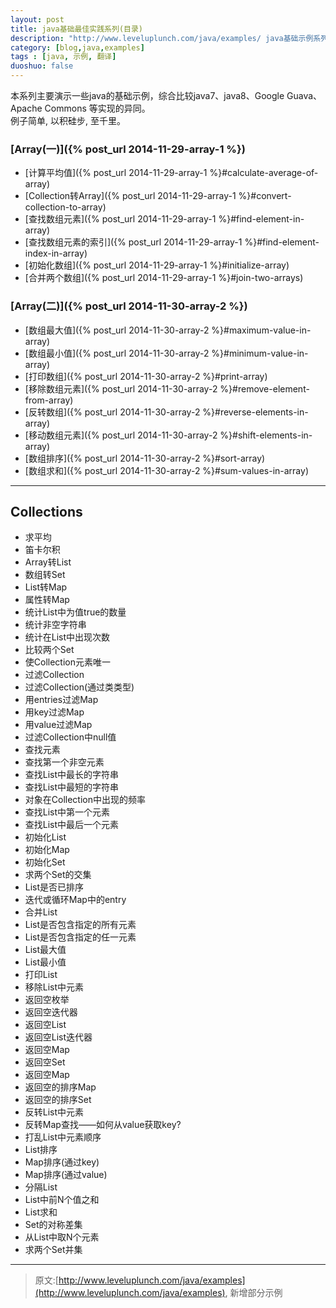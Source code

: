 ```yaml
---
layout: post
title: java基础最佳实践系列(目录)
description: "http://www.leveluplunch.com/java/examples/ java基础示例系列中文版"
category: [blog,java,examples]
tags : [java, 示例, 翻译]
duoshuo: false
---
```


本系列主要演示一些java的基础示例，综合比较java7、java8、Google Guava、Apache Commons 等实现的异同。<br/>
例子简单, 以积硅步, 至千里。

### [Array(一)]({% post_url 2014-11-29-array-1 %})
+ [计算平均值]({% post_url 2014-11-29-array-1 %}#calculate-average-of-array)
+ [Collection转Array]({% post_url 2014-11-29-array-1 %}#convert-collection-to-array)
+ [查找数组元素]({% post_url 2014-11-29-array-1 %}#find-element-in-array)
+ [查找数组元素的索引]({% post_url 2014-11-29-array-1 %}#find-element-index-in-array)
+ [初始化数组]({% post_url 2014-11-29-array-1 %}#initialize-array)
+ [合并两个数组]({% post_url 2014-11-29-array-1 %}#join-two-arrays)
<!-- more -->
### [Array(二)]({% post_url 2014-11-30-array-2 %})
+ [数组最大值]({% post_url 2014-11-30-array-2 %}#maximum-value-in-array)
+ [数组最小值]({% post_url 2014-11-30-array-2 %}#minimum-value-in-array)
+ [打印数组]({% post_url 2014-11-30-array-2 %}#print-array)
+ [移除数组元素]({% post_url 2014-11-30-array-2 %}#remove-element-from-array)
+ [反转数组]({% post_url 2014-11-30-array-2 %}#reverse-elements-in-array)
+ [移动数组元素]({% post_url 2014-11-30-array-2 %}#shift-elements-in-array)
+ [数组排序]({% post_url 2014-11-30-array-2 %}#sort-array)
+ [数组求和]({% post_url 2014-11-30-array-2 %}#sum-values-in-array)
----------

## Collections
+ 求平均
+ 笛卡尔积
+ Array转List
+ 数组转Set
+ List转Map
+ 属性转Map
+ 统计List<Boolean>中为值true的数量
+ 统计非空字符串
+ 统计在List中出现次数
+ 比较两个Set
+ 使Collection元素唯一
+ 过滤Collection
+ 过滤Collection(通过类类型)
+ 用entries过滤Map
+ 用key过滤Map
+ 用value过滤Map
+ 过滤Collection中null值
+ 查找元素
+ 查找第一个非空元素
+ 查找List中最长的字符串
+ 查找List中最短的字符串
+ 对象在Collection中出现的频率
+ 查找List中第一个元素
+ 查找List中最后一个元素
+ 初始化List
+ 初始化Map
+ 初始化Set
+ 求两个Set的交集
+ List是否已排序
+ 迭代或循环Map中的entry
+ 合并List
+ List是否包含指定的所有元素
+ List是否包含指定的任一元素
+ List最大值
+ List最小值
+ 打印List
+ 移除List中元素
+ 返回空枚举
+ 返回空迭代器
+ 返回空List
+ 返回空List迭代器
+ 返回空Map
+ 返回空Set
+ 返回空Map
+ 返回空的排序Map
+ 返回空的排序Set
+ 反转List中元素
+ 反转Map查找——如何从value获取key?
+ 打乱List中元素顺序
+ List排序
+ Map排序(通过key)
+ Map排序(通过value)
+ 分隔List
+ List中前N个值之和
+ List求和
+ Set的对称差集
+ 从List中取N个元素
+ 求两个Set并集

----------




> 原文:[http://www.leveluplunch.com/java/examples](http://www.leveluplunch.com/java/examples), 新增部分示例